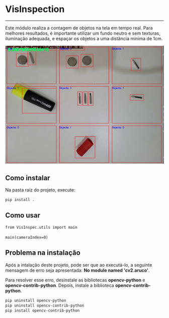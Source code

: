 # VisInspection
___

Este módulo realiza a contagem de objetos na tela em tempo real. Para melhores resultados, é importante utilizar um fundo neutro e sem texturas, iluminação adequada, e espaçar os objetos a uma distância mínima de 1cm.

<img src="/Images/sample_1.png">



## Como instalar
Na pasta raiz do projeto, execute:

```
pip install .
```

## Como usar

```
from VisInspec.utils import main

main(cameraIndex=0)

```

## Problema na instalação

Após a intalação deste projeto, pode ser que ao executá-lo, a seguinte mensagem de erro seja apresentada: **No module named 'cv2.aruco'**.

Para resolver esse erro, desinstale as bibliotecas **opencv-python** e **opencv-contrib-python**. Depois, instale a biblioteca **opencv-contrib-python**.

```
pip uninstall opencv-python
pip uninstall opencv-contrib-python
pip install opencv-contrib-python
```
